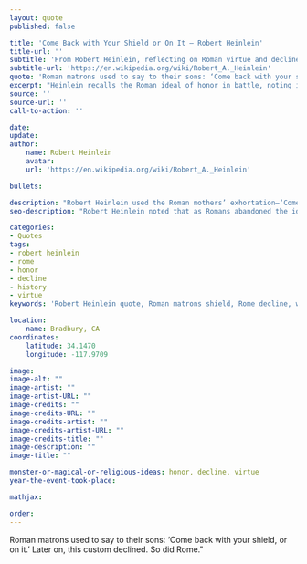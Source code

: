 ```yaml
---
layout: quote
published: false

title: 'Come Back with Your Shield or On It – Robert Heinlein'
title-url: ''
subtitle: 'From Robert Heinlein, reflecting on Roman virtue and decline'
subtitle-url: 'https://en.wikipedia.org/wiki/Robert_A._Heinlein'
quote: 'Roman matrons used to say to their sons: ‘Come back with your shield, or on it.’ Later on, this custom declined. So did Rome."'
excerpt: "Heinlein recalls the Roman ideal of honor in battle, noting its decline alongside Rome itself."
source: ''
source-url: ''
call-to-action: ''

date: 
update:
author:
    name: Robert Heinlein
    avatar: 
    url: 'https://en.wikipedia.org/wiki/Robert_A._Heinlein'

bullets:

description: "Robert Heinlein used the Roman mothers’ exhortation—‘Come back with your shield, or on it’—to illustrate the decline of civic virtue as Rome fell."
seo-description: "Robert Heinlein noted that as Romans abandoned the ideal of honor—‘with your shield or on it’—so too did their empire decline."

categories:
- Quotes
tags:
- robert heinlein
- rome
- honor
- decline
- history
- virtue
keywords: 'Robert Heinlein quote, Roman matrons shield, Rome decline, with your shield or on it, Heinlein history, Roman honor, civic virtue and fall of Rome'

location:
    name: Bradbury, CA
coordinates:
    latitude: 34.1470
    longitude: -117.9709

image:
image-alt: ""
image-artist: ""
image-artist-URL: ""
image-credits: ""
image-credits-URL: ""
image-credits-artist: ""
image-credits-artist-URL: ""
image-credits-title: ""
image-description: ""
image-title: ""

monster-or-magical-or-religious-ideas: honor, decline, virtue
year-the-event-took-place: 

mathjax: 

order: 
---
```

Roman matrons used to say to their sons: ‘Come back with your shield, or on it.’ Later on, this custom declined. So did Rome."